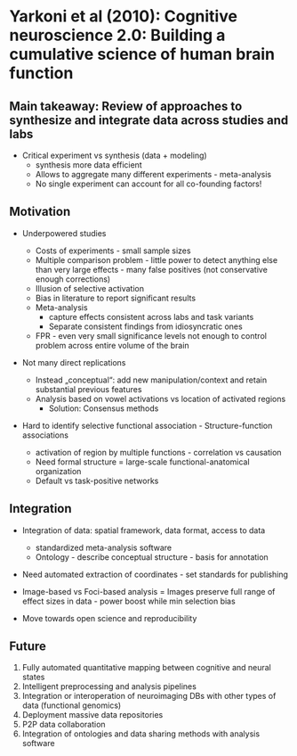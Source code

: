# Yarkoni et al (2010): Cognitive neuroscience 2.0: Building a cumulative science of human brain function

## Main takeaway: Review of approaches to synthesize and integrate data across studies and labs

* Critical experiment vs synthesis (data + modeling)
	* synthesis more data efficient
	* Allows to aggregate many different experiments - meta-analysis
	* No single experiment can account for all co-founding factors!

## Motivation

* Underpowered studies
	* Costs of experiments - small sample sizes
	* Multiple comparison problem - little power to detect anything else than very large effects - many false positives (not conservative enough corrections)
	* Illusion of selective activation
	* Bias in literature to report significant results
	* Meta-analysis
		* capture effects consistent across labs and task variants
		* Separate consistent findings from idiosyncratic ones
	* FPR - even very small significance levels not enough to control problem across entire volume of the brain

* Not many direct replications
	* Instead „conceptual“: add new manipulation/context and retain substantial previous features
	* Analysis based on vowel activations vs location of activated regions
		* Solution: Consensus methods

* Hard to identify selective functional association - Structure-function associations
	* activation of region by multiple functions - correlation vs causation
	* Need formal structure = large-scale functional-anatomical organization
	* Default vs task-positive networks

## Integration

* Integration of data: spatial framework, data format, access to data
	* standardized meta-analysis software
	* Ontology - describe conceptual structure - basis for annotation

* Need automated extraction of coordinates - set standards for publishing

* Image-based vs Foci-based analysis = Images preserve full range of effect sizes in data - power boost while min selection bias

* Move towards open science and reproducibility

## Future

1. Fully automated quantitative mapping between cognitive and neural states
2. Intelligent preprocessing and analysis pipelines
3. Integration or interoperation of neuroimaging DBs with other types of data (functional genomics)
4. Deployment massive data repositories
5. P2P data collaboration
6. Integration of ontologies and data sharing methods with analysis software
